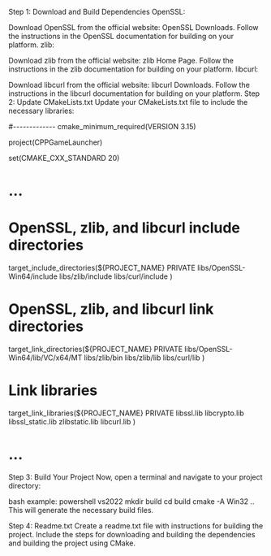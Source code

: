 Step 1: Download and Build Dependencies
OpenSSL:

Download OpenSSL from the official website: OpenSSL Downloads.
Follow the instructions in the OpenSSL documentation for building on your platform.
zlib:

Download zlib from the official website: zlib Home Page.
Follow the instructions in the zlib documentation for building on your platform.
libcurl:

Download libcurl from the official website: libcurl Downloads.
Follow the instructions in the libcurl documentation for building on your platform.
Step 2: Update CMakeLists.txt
Update your CMakeLists.txt file to include the necessary libraries:


#-------------
cmake_minimum_required(VERSION 3.15)

project(CPPGameLauncher)

set(CMAKE_CXX_STANDARD 20)

# ...

# OpenSSL, zlib, and libcurl include directories
target_include_directories(${PROJECT_NAME} PRIVATE
    libs/OpenSSL-Win64/include
    libs/zlib/include
    libs/curl/include
)

# OpenSSL, zlib, and libcurl link directories
target_link_directories(${PROJECT_NAME} PRIVATE
    libs/OpenSSL-Win64/lib/VC/x64/MT
    libs/zlib/bin
    libs/zlib/lib
    libs/curl/lib
)

# Link libraries
target_link_libraries(${PROJECT_NAME} PRIVATE
    libssl.lib
    libcrypto.lib
    libssl_static.lib
    zlibstatic.lib
    libcurl.lib
)

# ...
Step 3: Build Your Project
Now, open a terminal and navigate to your project directory:

bash example: powershell vs2022
mkdir build
cd build
cmake -A Win32 ..
This will generate the necessary build files.

Step 4: Readme.txt
Create a readme.txt file with instructions for building the project. Include the steps for downloading and building the dependencies and building the project using CMake.
